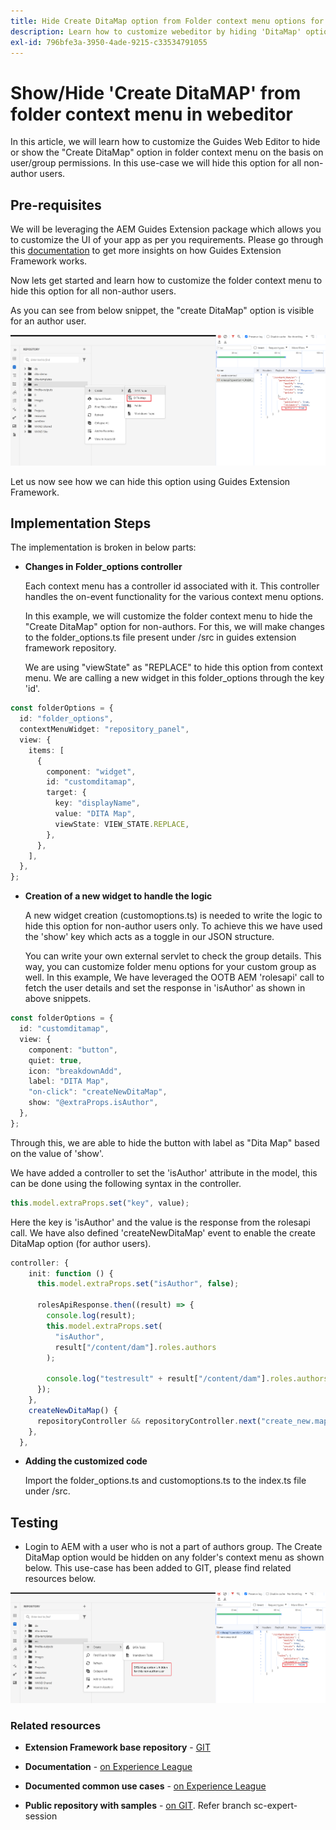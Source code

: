 ```yaml
---
title: Hide Create DitaMap option from Folder context menu options for specific users or groups.
description: Learn how to customize webeditor by hiding 'DitaMap' option from folder context menu for specific users/groups
exl-id: 796bfe3a-3950-4ade-9215-c33534791055
---
```

# Show/Hide 'Create DitaMAP' from folder context menu in webeditor

In this article, we will learn how to customize the Guides Web Editor to hide or show the "Create DitaMap" option in folder context menu on the basis on user/group permissions.
In this use-case we will hide this option for all non-author users.

## Pre-requisites

We will be leveraging the AEM Guides Extension package which allows you to customize the UI of your app as per you requirements.
Please go through this [documentation](https://github.com/adobe/guides-extension/tree/main) to get more insights on how Guides Extension Framework works.

Now lets get started and learn how to customize the folder context menu to hide this option for all non-author users.

As you can see from below snippet, the "create DitaMap" option is visible for an author user.

![Show create DitaMap option](../../../assets/authoring/ditamap-show-author.png)

Let us now see how we can hide this option using Guides Extension Framework.

## Implementation Steps

The implementation is broken in below parts:

- **Changes in Folder_options controller**

  Each context menu has a controller id associated with it. This controller handles the on-event functionality for the various context menu options.

  In this example, we will customize the folder context menu to hide the "Create DitaMap" option for non-authors. For this, we will make changes to the folder_options.ts file present under /src in guides extension framework repository.

  We are using "viewState" as "REPLACE" to hide this option from context menu.
  We are calling a new widget in this folder_options through the key 'id'.

```typescript
const folderOptions = {
  id: "folder_options",
  contextMenuWidget: "repository_panel",
  view: {
    items: [
      {
        component: "widget",
        id: "customditamap",
        target: {
          key: "displayName",
          value: "DITA Map",
          viewState: VIEW_STATE.REPLACE,
        },
      },
    ],
  },
};
```

- **Creation of a new widget to handle the logic**

  A new widget creation (customoptions.ts) is needed to write the logic to hide this option for non-author users only. To achieve this we have used the 'show' key which acts as a toggle in our JSON structure.

  You can write your own external servlet to check the group details. This way, you can customize folder menu options for your custom group as well.
  In this example, We have leveraged the OOTB AEM 'rolesapi' call to fetch the user details and set the response in 'isAuthor' as shown in above snippets.

```typescript
const folderOptions = {
  id: "customditamap",
  view: {
    component: "button",
    quiet: true,
    icon: "breakdownAdd",
    label: "DITA Map",
    "on-click": "createNewDitaMap",
    show: "@extraProps.isAuthor",
  },
};
```

Through this, we are able to hide the button with label as "Dita Map" based on the value of 'show'.

We have added a controller to set the 'isAuthor' attribute in the model, this can be done using the following syntax in the controller.

```typescript
this.model.extraProps.set("key", value);
```

Here the key is 'isAuthor' and the value is the response from the rolesapi call.
We have also defined 'createNewDitaMap' event to enable the create DitaMap option (for author users).

```typescript
controller: {
    init: function () {
      this.model.extraProps.set("isAuthor", false);

      rolesApiResponse.then((result) => {
        console.log(result);
        this.model.extraProps.set(
          "isAuthor",
          result["/content/dam"].roles.authors
        );

        console.log("testresult" + result["/content/dam"].roles.authors);
      });
    },
    createNewDitaMap() {
      repositoryController && repositoryController.next("create_new.map");
    },
  },
```

- **Adding the customized code**

  Import the folder_options.ts and customoptions.ts to the index.ts file under /src.

## Testing

- Login to AEM with a user who is not a part of authors group. The Create DitaMap option would be hidden on any folder's context menu as shown below.
  This use-case has been added to GIT, please find related resources below.

![Hide create DitaMap option](../../../assets/authoring/ditamap-hide-non-author.png)

### Related resources

- **Extension Framework base repository** - [GIT](https://github.com/adobe/guides-extension/tree/main)

- **Documentation** - [on Experience League](../../../../../guides-ui-extensions/aem_guides_framework/basic-customisation.md)

- **Documented common use cases** - [on Experience League](../../../../../guides-ui-extensions/aem_guides_framework/jui-framework.md)

- **Public repository with samples** - [on GIT](https://github.com/adobe/guides-extension/tree/sc-expert-session). Refer branch sc-expert-session

```

```
